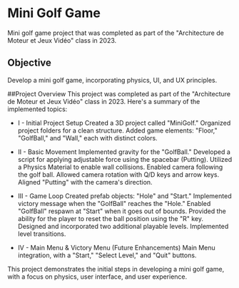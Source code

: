 # Mini Golf Game
Mini golf game project that was completed as part of the "Architecture de Moteur et Jeux Vidéo" class in 2023. 

## Objective
Develop a mini golf game, incorporating physics, UI, and UX principles.

##Project Overview
This project was completed as part of the "Architecture de Moteur et Jeux Vidéo" class in 2023. Here's a summary of the implemented topics:

- I - Initial Project Setup
Created a 3D project called "MiniGolf."
Organized project folders for a clean structure.
Added game elements: "Floor," "GolfBall," and "Wall," each with distinct colors.

- II - Basic Movement
Implemented gravity for the "GolfBall."
Developed a script for applying adjustable force using the spacebar (Putting).
Utilized a Physics Material to enable wall collisions.
Enabled camera following the golf ball.
Allowed camera rotation with Q/D keys and arrow keys.
Aligned "Putting" with the camera's direction.

- III - Game Loop
Created prefab objects: "Hole" and "Start."
Implemented victory message when the "GolfBall" reaches the "Hole."
Enabled "GolfBall" respawn at "Start" when it goes out of bounds.
Provided the ability for the player to reset the ball position using the "R" key.
Designed and incorporated two additional playable levels.
Implemented level transitions.

- IV - Main Menu & Victory Menu (Future Enhancements)
Main Menu integration, with a "Start," "Select Level," and "Quit" buttons.


This project demonstrates the initial steps in developing a mini golf game, with a focus on physics, user interface, and user experience.
